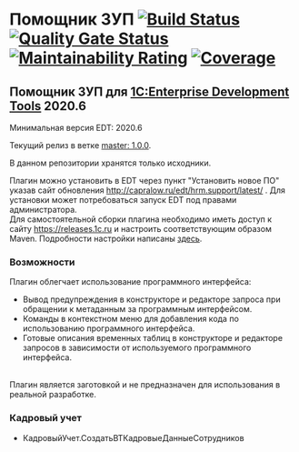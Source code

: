 ﻿# Помощник ЗУП [![Build Status](https://travis-ci.com/DoublesunRUS/ru.capralow.dt.hrm.support.svg)](https://travis-ci.com/DoublesunRUS/ru.capralow.dt.hrm.support) [![Quality Gate Status](https://sonarcloud.io/api/project_badges/measure?project=DoublesunRUS_ru.capralow.dt.hrm.support&metric=alert_status)](https://sonarcloud.io/dashboard?id=DoublesunRUS_ru.capralow.dt.hrm.support) [![Maintainability Rating](https://sonarcloud.io/api/project_badges/measure?project=DoublesunRUS_ru.capralow.dt.hrm.support&metric=sqale_rating)](https://sonarcloud.io/dashboard?id=DoublesunRUS_ru.capralow.dt.hrm.support) [![Coverage](https://sonarcloud.io/api/project_badges/measure?project=DoublesunRUS_ru.capralow.dt.hrm.support&metric=coverage)](https://sonarcloud.io/dashboard?id=DoublesunRUS_ru.capralow.dt.hrm.support)

## Помощник ЗУП для [1C:Enterprise Development Tools](http://v8.1c.ru/overview/IDE/) 2020.6

Минимальная версия EDT: 2020.6

Текущий релиз в ветке [master: 1.0.0](https://github.com/DoublesunRUS/ru.capralow.dt.hrm.support/tree/master).<br>

В данном репозитории хранятся только исходники.<br>

Плагин можно установить в EDT через пункт "Установить новое ПО" указав сайт обновления http://capralow.ru/edt/hrm.support/latest/ . Для установки может потребоваться запуск EDT под правами администратора.<br>
Для самостоятельной сборки плагина необходимо иметь доступ к сайту https://releases.1c.ru и настроить соответствующим образом Maven. Подробности настройки написаны [здесь](https://github.com/1C-Company/dt-example-plugins/blob/master/simple-plugin/README.md).

### Возможности
Плагин облегчает использование программного интерфейса:
* Вывод предупреждения в конструкторе и редакторе запроса при обращении к метаданным за программным интерфейсом.
* Команды в контекстном меню для добавления кода по использованию программного интерфейса.
* Готовые описания временных таблиц в конструкторе и редакторе запросов в зависимости от используемого программного интерфейса.
<br>
Плагин является заготовкой и не предназначен для использования в реальной разработке.

### Кадровый учет
* КадровыйУчет.СоздатьВТКадровыеДанныеСотрудников